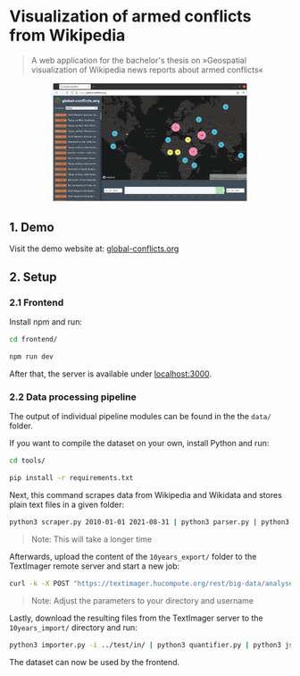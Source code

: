 # Visualization of armed conflicts from Wikipedia

> A web application for the bachelor's thesis on »Geospatial visualization of Wikipedia news reports about armed conflicts«


<p align="center">
   <img src="gui-screenshot.png" alt="Screenshot" width="70%">
</p>

## 1. Demo

Visit the demo website at: [global-conflicts.org](https://global-conflicts.org)

## 2. Setup

### 2.1 Frontend

Install npm and run:

```sh
cd frontend/
```

```sh
npm run dev
```

After that, the server is available under [localhost:3000](http://localhost:3000).

### 2.2 Data processing pipeline

The output of individual pipeline modules can be found in the the `data/` folder.

If you want to compile the dataset on your own, install Python and run:


```sh
cd tools/
```

```sh
pip install -r requirements.txt
```

Next, this command scrapes data from Wikipedia and Wikidata and stores plain text files in a given folder:

```sh
python3 scraper.py 2010-01-01 2021-08-31 | python3 parser.py | python3 extractor.py "Armed attacks and conflicts" "Armed conflicts and attacks" | python3 locator.py | python3 exporter.py -o ../data/10years_export/ > ../data/10years.exporter.txt
```

> Note: This will take a longer time

Afterwards, upload the content of the `10years_export/` folder to the TextImager remote server and start a new job:

```sh
curl -k -X POST "https://textimager.hucompute.org/rest/big-data/analyse?url=%2Fresources%2Fcorpora%2FStudents%2Fba_bausch%2Ftest_in&language=en&inputFormat=TXT&nodepool=default&fileSuffix=txt&sortBySize=false&pipeline=OpenIEParser&process_memory_size=30&process_deployments_max=2&process_per_item_time_max=24000&outputFormat=XMI&outputLocation=%2Fresources%2Fcorpora%2FStudents%2Fba_bausch%2Ftest_out&outputCompression=GZIP&description=Wikipedia%20Tickermeldungen&modificationUser=s3398921&modificationComment=textimager" -H  "accept: application/json"
```

> Note: Adjust the parameters to your directory and username

Lastly, download the resulting files from the TextImager server to the `10years_import/` directory and run:

```sh
python3 importer.py -i ../test/in/ | python3 quantifier.py | python3 jsonifier.py ../frontend/src/data/incidents.json
```

The dataset can now be used by the frontend.
